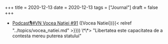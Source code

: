 +++
title = 2020-12-13
date = 2020-12-13
tags = ["Journal"]
draft = false
+++

-   [Podcast🎙#VN Vocea Nației #91](https://soundcloud.com/stareanatiei/podcastvn-vocea-natiei-91) ([Vocea Natiei]({{< relref "../topics/vocea_natiei.md" >}})) \\\*\\\*&gt; "Libertatea este capacitatea de a contesta mereu puterea statului"
